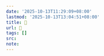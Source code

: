 ```yaml
---
date: '2025-10-13T11:29:09+08:00'
lastmod: '2025-10-13T13:04:51+08:00'
title: 󰠔
url: 󰠔
tags: []
src:
note:
---
```

